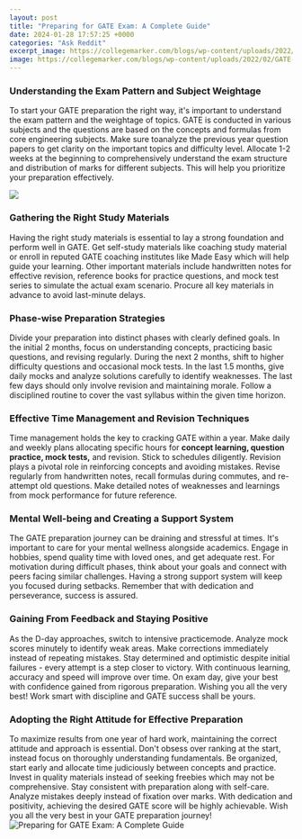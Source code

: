```yaml
---
layout: post
title: "Preparing for GATE Exam: A Complete Guide"
date: 2024-01-28 17:57:25 +0000
categories: "Ask Reddit"
excerpt_image: https://collegemarker.com/blogs/wp-content/uploads/2022/02/GATE-Exam.jpeg
image: https://collegemarker.com/blogs/wp-content/uploads/2022/02/GATE-Exam.jpeg
---
```


### Understanding the Exam Pattern and Subject Weightage
To start your GATE preparation the right way, it's important to understand the exam pattern and the weightage of topics. GATE is conducted in various subjects and the questions are based on the concepts and formulas from core engineering subjects. Make sure toanalyze the previous year question papers to get clarity on the important topics and difficulty level. Allocate 1-2 weeks at the beginning to comprehensively understand the exam structure and distribution of marks for different subjects. This will help you prioritize your preparation effectively.

![](https://www.vidyalankar.org/infinite/gate/blog/img/preparation-tips-for-the-gate-exam.png)
### Gathering the Right Study Materials 
Having the right study materials is essential to lay a strong foundation and perform well in GATE. Get self-study materials like coaching study material or enroll in reputed GATE coaching institutes like Made Easy which will help guide your learning. Other important materials include handwritten notes for effective revision, reference books for practice questions, and mock test series to simulate the actual exam scenario. Procure all key materials in advance to avoid last-minute delays.
### Phase-wise Preparation Strategies
Divide your preparation into distinct phases with clearly defined goals. In the initial 2 months, focus on understanding concepts, practicing basic questions, and revising regularly. During the next 2 months, shift to higher difficulty questions and occasional mock tests. In the last 1.5 months, give daily mocks and analyze solutions carefully to identify weaknesses. The last few days should only involve revision and maintaining morale. Follow a disciplined routine to cover the vast syllabus within the given time horizon.
### Effective Time Management and Revision Techniques 
Time management holds the key to cracking GATE within a year. Make daily and weekly plans allocating specific hours for **concept learning, question practice, mock tests,** and revision. Stick to schedules diligently. Revision plays a pivotal role in reinforcing concepts and avoiding mistakes. Revise regularly from handwritten notes, recall formulas during commutes, and re-attempt old questions. Make detailed notes of weaknesses and learnings from mock performance for future reference.
### Mental Well-being and Creating a Support System
The GATE preparation journey can be draining and stressful at times. It's important to care for your mental wellness alongside academics. Engage in hobbies, spend quality time with loved ones, and get adequate rest. For motivation during difficult phases, think about your goals and connect with peers facing similar challenges. Having a strong support system will keep you focused during setbacks. Remember that with dedication and perseverance, success is assured.
### Gaining From Feedback and Staying Positive
As the D-day approaches, switch to intensive practicemode. Analyze mock scores minutely to identify weak areas. Make corrections immediately instead of repeating mistakes. Stay determined and optimistic despite initial failures - every attempt is a step closer to victory. With continuous learning, accuracy and speed will improve over time. On exam day, give your best with confidence gained from rigorous preparation. Wishing you all the very best! Work smart with discipline and GATE success shall be yours.
### Adopting the Right Attitude for Effective Preparation
To maximize results from one year of hard work, maintaining the correct attitude and approach is essential. Don't obsess over ranking at the start, instead focus on thoroughly understanding fundamentals. Be organized, start early and allocate time judiciously between concepts and practice. Invest in quality materials instead of seeking freebies which may not be comprehensive. Stay consistent with preparation along with self-care. Analyze mistakes deeply instead of fixation over marks. With dedication and positivity, achieving the desired GATE score will be highly achievable. Wish you all the very best in your GATE preparation journey!
![Preparing for GATE Exam: A Complete Guide](https://collegemarker.com/blogs/wp-content/uploads/2022/02/GATE-Exam.jpeg)